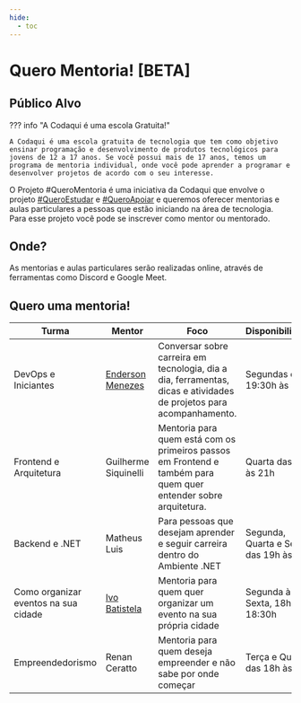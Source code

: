 ```yaml
---
hide:
  - toc
---
```


# Quero Mentoria! [BETA]

## Público Alvo

??? info "A Codaqui é uma escola Gratuita!"

    A Codaqui é uma escola gratuita de tecnologia que tem como objetivo ensinar programação e desenvolvimento de produtos tecnológicos para jovens de 12 a 17 anos. Se você possui mais de 17 anos, temos um programa de mentoria individual, onde você pode aprender a programar e desenvolver projetos de acordo com o seu interesse.

O Projeto #QueroMentoria é uma iniciativa da Codaqui que envolve o projeto [#QueroEstudar](estudar.md) e [#QueroApoiar](apoiar.md) e queremos oferecer mentorias e aulas particulares a pessoas que estão iniciando na área de tecnologia. Para esse projeto você pode se inscrever como mentor ou mentorado.

## Onde?

As mentorias e aulas particulares serão realizadas online, através de ferramentas como Discord e Google Meet.

## Quero uma mentoria!

<!-- Google Calendar Appointment Scheduling begin -->
<link href="https://calendar.google.com/calendar/scheduling-button-script.css" rel="stylesheet">
<script src="https://calendar.google.com/calendar/scheduling-button-script.js" async></script>
<script>
(function() {
  var target = document.currentScript;
  window.addEventListener('load', function() {
    calendar.schedulingButton.load({
      url: 'https://calendar.google.com/calendar/appointments/AcZssZ3ofYNXgj7RZo-JvhnBpBxo5kryoqul_raZzhg=?gv=true',
      color: '#33B679',
      label: 'Agendar um compromisso',
      target,
    });
  });
})();
</script>
<!-- end Google Calendar Appointment Scheduling -->

| Turma | Mentor | Foco | Disponibilidade |
| ----- | ------ | ---- | --------------- |
| DevOps e Iniciantes | [Enderson Menezes](https://www.enderson.dev) | Conversar sobre carreira em tecnologia, dia a dia, ferramentas, dicas e atividades de projetos para acompanhamento. | Segundas das 19:30h às 21h |
| Frontend e Arquitetura | Guilherme Siquinelli | Mentoria para quem está com os primeiros passos em Frontend e também para quem quer entender sobre arquitetura. | Quarta das 19h às 21h |
| Backend e .NET | Matheus Luis | Para pessoas que desejam aprender e seguir carreira dentro do Ambiente .NET | Segunda, Quarta e Sexta das 19h às 20h |
| Como organizar eventos na sua cidade | [Ivo Batistela](https://github.com/byivo) | Mentoria para quem quer organizar um evento na sua própria cidade | Segunda à Sexta, 18h às 18:30h |
| Empreendedorismo | Renan Ceratto | Mentoria para quem deseja empreender e não sabe por onde começar | Terça e Quinta das 18h às 20h |